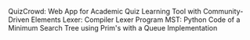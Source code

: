 QuizCrowd: Web App for Academic Quiz Learning Tool with Community-Driven Elements
Lexer: Compiler Lexer Program
MST: Python Code of a Minimum Search Tree using Prim's with a Queue Implementation
